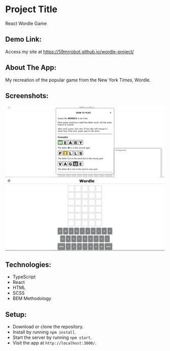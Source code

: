 # Project Title

React Wordle Game

## Demo Link:

Access my site at https://59mrrobot.github.io/wordle-project/

## About The App:
  My recreation of the popular game from the New York Times, Wordle.

## Screenshots:

![App screenshot - instructions section](instructions.PNG)
![App screenshot - main app](wordle.PNG)

## Technologies:
  - TypeScript
  - React
  - HTML
  - SCSS
  - BEM Methodology

## Setup:

- Download or clone the repository.
- Install by running `npm install`.
- Start the server by running `npm start`.
- Visit the app at `http://localhost:3000/`.
